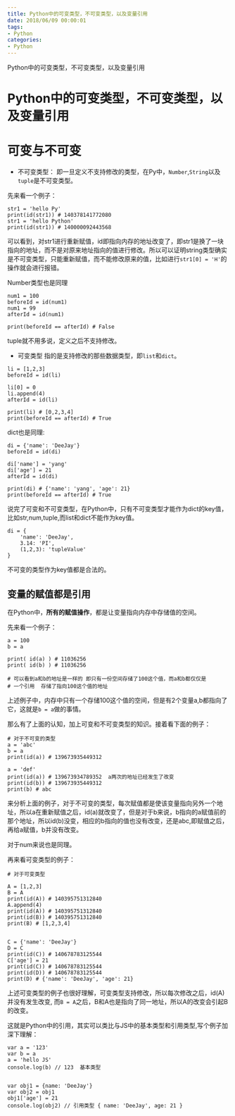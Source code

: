 ```yaml
---
title: Python中的可变类型，不可变类型，以及变量引用
date: 2018/06/09 00:00:01
tags: 
- Python
categories: 
- Python
---
```

Python中的可变类型，不可变类型，以及变量引用
<!--more-->
# Python中的可变类型，不可变类型，以及变量引用

# 可变与不可变

- 不可变类型：
即一旦定义不支持修改的类型，在Py中，`Number`,`String`以及`tuple`是不可变类型。

先来看一个例子：

```
str1 = 'hello Py'
print(id(str1)) # 140378141772080
str1 = 'hello Python'
print(id(str1)) # 140000092443568

```

可以看到，对str1进行重新赋值，id即指向内存的地址改变了，即str1是换了一块指向的地址，而不是对原来地址指向的值进行修改。所以可以证明string类型确实是不可变类型，只能重新赋值，而不能修改原来的值，比如进行`str1[0] = 'H'`的操作就会进行报错。

Number类型也是同理
```
num1 = 100
beforeId = id(num1)
num1 = 99
afterId = id(num1)

print(beforeId == afterId) # False 
```
tuple就不用多说，定义之后不支持修改。


- 可变类型
指的是支持修改的那些数据类型，即`list`和`dict`。

```
li = [1,2,3]
beforeId = id(li)

li[0] = 0
li.append(4)
afterId = id(li)

print(li) # [0,2,3,4]
print(beforeId == afterId) # True

```

dict也是同理:
```
di = {'name': 'DeeJay'}
beforeId = id(di)

di['name'] = 'yang'
di['age'] = 21
afterId = id(di)

print(di) # {'name': 'yang', 'age': 21}
print(beforeId == afterId) # True
```

说完了可变和不可变类型，在Python中，只有不可变类型才能作为dict的key值，比如str,num,tuple,而list和dict不能作为key值。

```
di = {
    'name': 'DeeJay',
    3.14: 'PI',
    (1,2,3): 'tupleValue'
}
```
不可变的类型作为key值都是合法的。


## 变量的赋值都是引用

在Python中，**所有的赋值操作**，都是让变量指向内存中存储值的空间。

先来看一个例子：

```
a = 100
b = a

print( id(a) ) # 11036256
print( id(b) ) # 11036256

# 可以看到a和b的地址是一样的 即只有一份空间存储了100这个值，而a和b都仅仅是
# 一个引用  存储了指向100这个值的地址
```

上述例子中，内存中只有一个存储100这个值的空间，但是有2个变量a,b都指向了它，这就是`b = a`做的事情。

那么有了上面的认知，加上可变和不可变类型的知识。接着看下面的例子：

```
# 对于不可变的类型
a = 'abc'
b = a
print(id(a)) # 139673935449312

a = 'def'
print(id(a)) # 139673934789352  a两次的地址已经发生了改变
print(id(b)) # 139673935449312
print(b) # abc
```

来分析上面的例子，对于不可变的类型，每次赋值都是使该变量指向另外一个地址，所以a在重新赋值之后，id(a)就改变了，但是对于b来说，b指向的a赋值前的那个地址，所以id(b)没变，相应的b指向的值也没有改变，还是abc,即赋值之后，再给a赋值，b并没有改变。

对于num来说也是同理。

再来看可变类型的例子：
```
# 对于可变类型

A = [1,2,3]
B = A
print(id(A)) # 140395751312840
A.append(4)
print(id(A)) # 140395751312840
print(id(B)) # 140395751312840
print(B) # [1,2,3,4]


C = {'name': 'DeeJay'}
D = C
print(id(C)) # 140678783125544
C['age'] = 21
print(id(C)) # 140678783125544
print(id(D)) # 140678783125544
print(D) # {'name': 'DeeJay', 'age': 21}
```

上述可变类型的例子也很好理解，可变类型支持修改，所以每次修改之后，id(A)并没有发生改变, 而`B = A`之后，B和A也是指向了同一地址，所以A的改变会引起B的改变。

这就是Python中的引用，其实可以类比与JS中的基本类型和引用类型,写个例子加深下理解：
```
var a = '123'
var b = a
a = 'hello JS'
console.log(b) // 123  基本类型


var obj1 = {name: 'DeeJay'}
var obj2 = obj1
obj1['age'] = 21
console.log(obj2) // 引用类型 { name: 'DeeJay', age: 21 }
```
